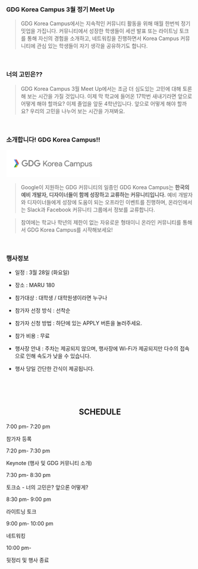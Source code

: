 ### GDG Korea Campus 3월 정기 Meet Up

>GDG Korea Campus에서는 지속적인 커뮤니티 활동을 위해 매월 한번씩 정기 밋업을 가집니다. 커뮤니티에서 성장한 학생들이 세션 발표 또는 라이트닝 토크를 통해 자신의 경험을 소개하고, 네트워킹을 진행하면서 Korea Campus 커뮤니티에 관심 있는 학생들이 자기 생각을 공유하기도 합니다.

<br>

### 너의 고민은??

>GDG Korea Campus 3월 Meet Up에서는 조금 더 심도있는 고민에 대해 토론해 보는 시간을 가질 것입니다. 이제 막 학교에 들어온 17학번 새내기라면 앞으로 어떻게 해야 할까요? 이제 졸업을 앞둔 4학년입니다. 앞으로 어떻게 해야 할까요? 우리의 고민을 나누어 보는 시간을 가져봐요.

<br>

### 소개합니다! GDG Korea Campus!!
<img src="/images/logos/gdg-kc.png" style="width: 50%;"/>

>Google이 지원하는 GDG 커뮤니티의 일종인 GDG Korea Campus는 **한국의 예비 개발자, 디자이너들이 함께 성장하고 교류하는 커뮤니티입니다.** 예비 개발자와 디자이너들에게 성장에 도움이 되는 오프라인 이벤트를 진행하며, 온라인에서는 Slack과 Facebook 커뮤니티 그룹에서 정보를 교류합니다.

>참여에는 학교나 학년의 제한이 없는 자유로운 형태이니 온라인 커뮤니티를 통해서 GDG Korea Campus를 시작해보세요!

<br>

### 행사정보

- 일정 : 3월 28일 (화요일)

- 장소 : MARU 180

- 참가대상 : 대학생 / 대학원생이라면 누구나

- 참가자 선정 방식 : 선착순

- 참가자 신청 방법 : 하단에 있는 APPLY 버튼을 눌러주세요.

- 참가 비용 : 무료

- 행사장 안내 : 주차는 제공되지 않으며, 행사장에 Wi-Fi가 제공되지만 다수의 접속으로 인해 속도가 낮을 수 있습니다.

- 행사 당일 간단한 간식이 제공됩니다.

<br>

<br>
<br>
<h2><center>SCHEDULE</center></h2>

<div class="schedule__block">
    <div class="schedule__row ng-scope">
                <div class="schedule__cell schedule__cell--time schedule__cell--time--long ng-binding">
                <span>7:00 pm- 7:20 pm</span>
                </div>
                <div class="schedule__cell ng-binding"><p>참가자 등록</p>
                </div>
                <div class="schedule__cell schedule__cell--right">
                </div>
    </div>
     <div class="schedule__row ng-scope">
                <div class="schedule__cell schedule__cell--time schedule__cell--time--long ng-binding">
                <span>7:20 pm- 7:30 pm</span>
                </div>
                <div class="schedule__cell ng-binding"><p>Keynote (행사 및 GDG 커뮤니티 소개)</p>
                </div>
                <div class="schedule__cell schedule__cell--right">
                </div>
    </div>
    <div class="schedule__row ng-scope">
                <div class="schedule__cell schedule__cell--time schedule__cell--time--long ng-binding">
                <span>7:30 pm- 8:30 pm</span>
                </div>
                <div class="schedule__cell ng-binding"><p>토크쇼 - 너의 고민은? 앞으론 어떻게?</p>
                </div>
                <div class="schedule__cell schedule__cell--right">
                </div>
    </div>
     <div class="schedule__row ng-scope">
                <div class="schedule__cell schedule__cell--time schedule__cell--time--long ng-binding">
                <span>8:30 pm- 9:00 pm</span>
                </div>
                <div class="schedule__cell ng-binding"><p>라이트닝 토크</p>
                </div>
                <div class="schedule__cell schedule__cell--right">
                </div>
    </div>
     <div class="schedule__row ng-scope">
                    <div class="schedule__cell schedule__cell--time schedule__cell--time--long ng-binding">
                    <span>9:00 pm- 10:00 pm</span>
                    </div>
                    <div class="schedule__cell ng-binding"><p>네트워킹</p>
                    </div>
                    <div class="schedule__cell schedule__cell--right">
                    </div>
        </div>
        <div class="schedule__row ng-scope">
                    <div class="schedule__cell schedule__cell--time schedule__cell--time--long ng-binding">
                    <span>10:00 pm-         </span>
                    </div>
                    <div class="schedule__cell ng-binding"><p>뒷정리 및 행사 종료</p>
                    </div>
                    <div class="schedule__cell schedule__cell--right">
                    </div>
        </div>
</div>
<br>
<br>
